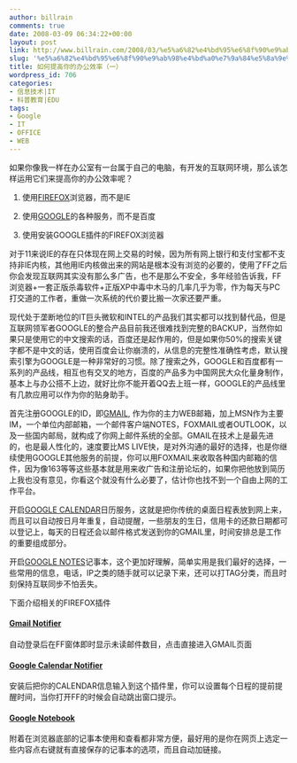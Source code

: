 ```yaml
---
author: billrain
comments: true
date: 2008-03-09 06:34:22+00:00
layout: post
link: http://www.billrain.com/2008/03/%e5%a6%82%e4%bd%95%e6%8f%90%e9%ab%98%e4%bd%a0%e7%9a%84%e5%8a%9e%e5%85%ac%e6%95%88%e7%8e%87%ef%bc%88%e4%b8%80%ef%bc%89/
slug: '%e5%a6%82%e4%bd%95%e6%8f%90%e9%ab%98%e4%bd%a0%e7%9a%84%e5%8a%9e%e5%85%ac%e6%95%88%e7%8e%87%ef%bc%88%e4%b8%80%ef%bc%89'
title: 如何提高你的办公效率（一）
wordpress_id: 706
categories:
- 信息技术|IT
- 科普教育|EDU
tags:
- Google
- IT
- OFFICE
- WEB
---
```


如果你像我一样在办公室有一台属于自己的电脑，有开发的互联网环境，那么该怎样运用它们来提高你的办公效率呢？



	
  1. 使用[FIREFOX](http://www.mozillaonline.com/)浏览器，而不是IE

	
  2. 使用[GOOGLE](http://www.google.com/)的各种服务，而不是百度

	
  3. 使用安装GOOGLE插件的FIREFOX浏览器


对于11来说IE的存在只体现在网上交易的时候，因为所有网上银行和支付宝都不支持非IE内核，其他用IE内核做出来的网站是根本没有浏览的必要的，使用了FF之后你会发现互联网其实没有那么多广告，也不是那么不安全，多年经验告诉我，FF浏览器+一套正版杀毒软件+正版XP中毒中木马的几率几乎为零，作为每天与PC打交道的工作者，重做一次系统的代价要比搬一次家还要严重。

现代处于垄断地位的IT巨头微软和INTEL的产品我们其实都可以找到替代品，但是互联网领军者GOOGLE的整合产品目前我还很难找到完整的BACKUP，当然你如果只是使用它的中文搜索的话，百度还是起作用的，但是如果你50%的搜索关键字都不是中文的话，使用百度会让你崩溃的，从信息的完整性准确性考虑，默认搜索引擎为GOOGLE是一种非常好的习惯。除了搜索之外，GOOGLE和百度都有一系列的产品线，相互也有交叉的地方，百度的产品多为中国网民大众化量身制作，基本上与办公搭不上边，就好比你不能开着QQ去上班一样，GOOGLE的产品线里有几款应用可以作为你的贴身助手。

首先注册GOOGLE的ID，即[GMAIL](https://mail.google.com), 作为你的主力WEB邮箱，加上MSN作为主要IM，一个单位内部邮箱，一个邮件客户端NOTES，FOXMAIL或者OUTLOOK，以及一些国内邮局，就构成了你网上邮件系统的全部。GMAIL在技术上是最先进的，也是最人性化的，速度要比MS LIVE快，是对外沟通的最好的选择，也是你继续使用GOOGLE其他服务的前提，你可以用FOXMAIL来收取各种国内邮箱的信件，因为像163等等这些基本就是用来收广告和注册论坛的，如果你把他放到简历上我也没有意见，你看这个就没有什么必要了，估计你也找不到一个自由上网的工作平台。

开启[GOOGLE CALENDAR](http://www.google.com/calendar)日历服务，这就是把你传统的桌面日程表放到网上来，而且可以自动按日月年重复，自动提醒，一些朋友的生日，信用卡的还款日期都可以登记上，每天的日程还会以邮件格式发送到你的GMAIL里，时间安排总是工作的重要组成部分。

开启[GOOGLE NOTES](http://www.google.com/notebook)记事本，这个更加好理解，简单实用是我们最好的选择，一些常用的信息，电话，IP之类的随手就可以记录下来，还可以打TAG分类，而且时刻保持互联同步不怕丢失。

下面介绍相关的FIREFOX插件


#### [Gmail Notifier](https://addons.mozilla.org/zh-CN/firefox/addon/173)


自动登录后在FF窗体即时显示未读邮件数目，点击直接进入GMAIL页面


#### [Google Calendar Notifier](https://addons.mozilla.org/zh-CN/firefox/addon/2528)


安装后把你的CALENDAR信息输入到这个插件里，你可以设置每个日程的提前提醒时间，当你打开FF的时候会自动跳出窗口提示。


#### [Google Notebook](http://www.google.com/notebook/download/)


附着在浏览器底部的记事本使用和查看都非常方便，最好用的是你在网页上选定一些内容点右键就有直接保存的记事本的选项，而且自动加链接。
